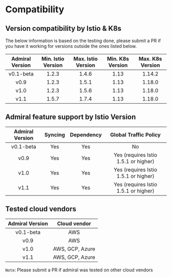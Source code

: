 # Compatibility

## Version compatibility by Istio & K8s
The below information is based on the testing done, please submit a PR if you have it working for versions outside the ones listed below.

| Admiral Version   | Min. Istio Version    | Max. Istio Version    | Min. K8s Version  |  Max. K8s Version
|:-----------------:|:---------------------:|:---------------------:|:-----------------:|:-----------------:
v0.1-beta           | 1.2.3                 | 1.4.6                 | 1.13              | 1.14.2
v0.9                | 1.2.3                 | 1.5.1                 | 1.13              | 1.18.0
v1.0                | 1.2.3                 | 1.5.6                 | 1.13              | 1.18.0
v1.1                | 1.5.7                 | 1.7.4                 | 1.13              | 1.18.0

## Admiral feature support by Istio Version

| Admiral Version   | Syncing   | Dependency    | Global Traffic Policy
|:-----------------:|:---------:|:-------------:|:--------------------:
v0.1-beta           | Yes       | Yes           | No
v0.9                | Yes       | Yes           | Yes (requires Istio 1.5.1 or higher)
v1.0                | Yes       | Yes           | Yes (requires Istio 1.5.1 or higher)
v1.1                | Yes       | Yes           | Yes (requires Istio 1.5.1 or higher)


## Tested cloud vendors

| Admiral Version   | Cloud vendor
|:-----------------:|:---------:
v0.1-beta           | AWS       
v0.9                | AWS
v1.0                | AWS, GCP, Azure
v1.1                | AWS, GCP, Azure

`Note`: Please submit a PR if admiral was tested on other cloud vendors       